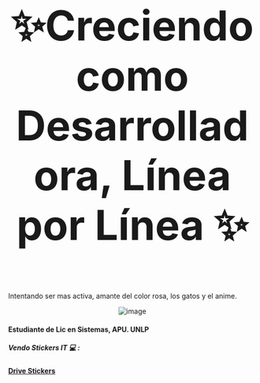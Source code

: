 
<p align="center" style="font-size: 84px;"><strong>✨Creciendo como Desarrolladora, Línea por Línea ✨</strong></p>
 Intentando ser mas activa, amante del color rosa, los gatos y el anime.
<div align="center">
  
![image](https://github.com/user-attachments/assets/778cfbed-64c9-437e-8407-8570958d4bc2)


  
</div>


#### Estudiante de Lic en Sistemas, APU. UNLP
##### Vendo Stickers IT 💻 :
#### [Drive Stickers](https://drive.google.com/drive/folders/1nzrGfG1_9-k5Dp8QdMbfXcqo7_Uz2GV7)

<!--
**LauraCuenca/LauraCuenca** is a ✨ _special_ ✨ repository because its `README.md` (this file) appears on your GitHub profile.

Here are some ideas to get you started:

- 🔭 I’m currently working on ...
- 🌱 I’m currently learning ...
- 👯 I’m looking to collaborate on ...
- 🤔 I’m looking for help with ...
- 💬 Ask me about ...
- 📫 How to reach me: ...
- 😄 Pronouns: ...
- ⚡ Fun fact: ...
-->
